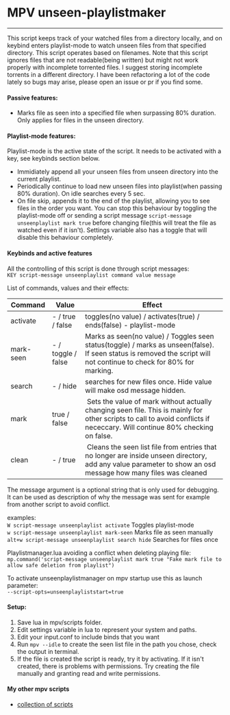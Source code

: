 
# MPV unseen-playlistmaker
-----------
This script keeps track of your watched files from a directory locally, and on keybind enters playlist-mode to watch unseen files from that specified directory. This script operates based on filenames. Note that this script ignores files that are not readable(being written) but might not work properly with incomplete torrented files. I suggest storing incomplete torrents in a different directory. I have been refactoring a lot of the code lately so bugs may arise, please open an issue or pr if you find some.
  
#### Passive features:
* Marks file as seen into a specified file when surpassing 80% duration. Only applies for files in the unseen directory.  
  
#### Playlist-mode features:
Playlist-mode is the active state of the script. It needs to be activated with a key, see keybinds section below.  
* Immidiately append all your unseen files from unseen directory into the current playlist.  
* Periodically continue to load new unseen files into playlist(when passing 80% duration). On idle searches every 5 sec.  
* On file skip, appends it to the end of the playlist, allowing you to see files in the order you want. You can stop this behaviour by toggling the playlist-mode off or sending a script message `script-message unseenplaylist mark true` before changing file(this will treat the file as watched even if it isn't). Settings variable also has a toggle that will disable this behaviour completely.  
  
#### Keybinds and active features
All the controlling of this script is done through script messages:  
`KEY script-message unseenplaylist command value message`  
  
List of commands, values and their effects:  
  
Command | Value | Effect
--- | --- | ---
activate | - / true / false | toggles(no value) / activates(true) / ends(false) - playlist-mode
mark-seen | - / toggle / false | Marks as seen(no value) / Toggles seen status(toggle) / marks as unseen(false). If seen status is removed the script will not continue to check for 80% for marking.
search |  - / hide | searches for new files once. Hide value will make osd message hidden.
mark | true / false | Sets the value of mark without actually changing seen file. This is mainly for other scripts to call to avoid conflicts if nececcary. Will continue 80% checking on false.
clean | - / true | Cleans the seen list file from entries that no longer are inside unseen directory, add any value parameter to show an osd message how many files was cleaned
  
The message argument is a optional string that is only used for debugging. It can be used as description of why the message was sent for example from another script to avoid conflict.  
  
examples:  
`W script-message unseenplaylist activate` Toggles playlist-mode  
`w script-message unseenplaylist mark-seen`  Marks file as seen manually  
`alt+w script-message unseenplaylist search hide` Searches for files once  
  
Playlistmanager.lua avoiding a conflict when deleting playing file:  
`mp.command('script-message unseenplaylist mark true "Fake mark file to allow safe deletion from playlist")`  
  
To activate unseenplaylistmanager on mpv startup use this as launch parameter:  
`--script-opts=unseenplayliststart=true`  
  
  
#### Setup:
1. Save lua in mpv/scripts folder.
2. Edit settings variable in lua to represent your system and paths.
3. Edit your input.conf to include binds that you want
4. Run `mpv --idle` to create the seen list file in the path you chose, check the output in terminal. 
5. If the file is created the script is ready, try it by activating. If it isn't created, there is problems with permissions. Try creating the file manually and granting read and write permissions.

#### My other mpv scripts
- [collection of scripts](https://github.com/donmaiq/mpv-scripts)
